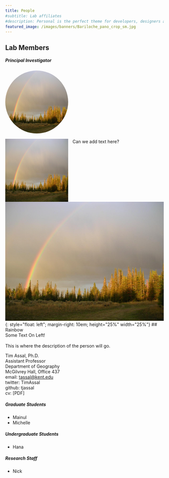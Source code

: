 ```yaml
---
title: People
#subtitle: Lab affiliates
#description: Personal is the perfect theme for developers, designers and other creatives.
featured_image: /images/banners/Bariloche_pano_crop_sm.jpg
---
```


## Lab Members

##### Principal Investigator 

<img class="img-circle img-responsive img-center" src="/images/teampic/LM-rainbow.JPG" alt="" height="200" width="200" style="border-radius:50%">

<img class="img-circle img-responsive img-left" src="/images/teampic/LM-rainbow.JPG" alt="" height="200" width="200" style="float: left; margin-right: 1em;"> Can we add text here?  

![image](/images/teampic/LM-rainbow.JPG){: style="float: left"; margin-right: 10em; height="25%" width="25%"} ## Rainbow<br>Some Text On Left!<br><br>This is where the description of the person will go.

Tim Assal, Ph.D.  
Assistant Professor  
Department of Geography  
McGilvrey Hall, Office 437   
email: tassal@kent.edu  
twitter: TimAssal  
github: tjassal  
cv: [PDF]  






##### Graduate Students 

* Mainul
* Michelle

##### Undergraduate Students 

* Hana

##### Research Staff 

* Nick 




